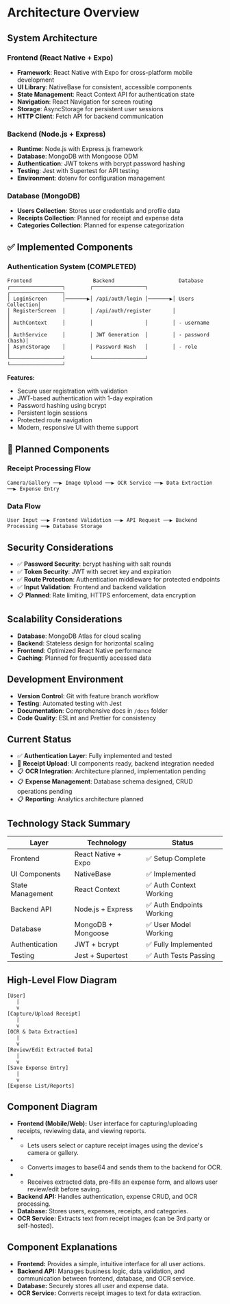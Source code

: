 # Architecture Overview

## System Architecture

### Frontend (React Native + Expo)
- **Framework**: React Native with Expo for cross-platform mobile development
- **UI Library**: NativeBase for consistent, accessible components
- **State Management**: React Context API for authentication state
- **Navigation**: React Navigation for screen routing
- **Storage**: AsyncStorage for persistent user sessions
- **HTTP Client**: Fetch API for backend communication

### Backend (Node.js + Express)
- **Runtime**: Node.js with Express.js framework
- **Database**: MongoDB with Mongoose ODM
- **Authentication**: JWT tokens with bcrypt password hashing
- **Testing**: Jest with Supertest for API testing
- **Environment**: dotenv for configuration management

### Database (MongoDB)
- **Users Collection**: Stores user credentials and profile data
- **Receipts Collection**: Planned for receipt and expense data
- **Categories Collection**: Planned for expense categorization

## ✅ Implemented Components

### Authentication System (COMPLETED)
```
Frontend                    Backend                     Database
┌─────────────────┐        ┌─────────────────┐        ┌─────────────────┐
│ LoginScreen     │───────▶│ /api/auth/login │───────▶│ Users Collection│
│ RegisterScreen  │        │ /api/auth/register       │                 │
│ AuthContext     │        │                 │        │ - username      │
│ AuthService     │        │ JWT Generation  │        │ - password (hash)│
│ AsyncStorage    │        │ Password Hash   │        │ - role          │
└─────────────────┘        └─────────────────┘        └─────────────────┘
```

**Features:**
- Secure user registration with validation
- JWT-based authentication with 1-day expiration
- Password hashing using bcrypt
- Persistent login sessions
- Protected route navigation
- Modern, responsive UI with theme support

## 🚧 Planned Components

### Receipt Processing Flow
```
Camera/Gallery ──▶ Image Upload ──▶ OCR Service ──▶ Data Extraction ──▶ Expense Entry
```

### Data Flow
```
User Input ──▶ Frontend Validation ──▶ API Request ──▶ Backend Processing ──▶ Database Storage
```

## Security Considerations
- ✅ **Password Security**: bcrypt hashing with salt rounds
- ✅ **Token Security**: JWT with secret key and expiration
- ✅ **Route Protection**: Authentication middleware for protected endpoints
- ✅ **Input Validation**: Frontend and backend validation
- 📋 **Planned**: Rate limiting, HTTPS enforcement, data encryption

## Scalability Considerations
- **Database**: MongoDB Atlas for cloud scaling
- **Backend**: Stateless design for horizontal scaling
- **Frontend**: Optimized React Native performance
- **Caching**: Planned for frequently accessed data

## Development Environment
- **Version Control**: Git with feature branch workflow
- **Testing**: Automated testing with Jest
- **Documentation**: Comprehensive docs in `/docs` folder
- **Code Quality**: ESLint and Prettier for consistency

## Current Status
- ✅ **Authentication Layer**: Fully implemented and tested
- 🚧 **Receipt Upload**: UI components ready, backend integration needed
- 📋 **OCR Integration**: Architecture planned, implementation pending
- 📋 **Expense Management**: Database schema designed, CRUD operations pending
- 📋 **Reporting**: Analytics architecture planned

## Technology Stack Summary
| Layer | Technology | Status |
|-------|------------|--------|
| Frontend | React Native + Expo | ✅ Setup Complete |
| UI Components | NativeBase | ✅ Implemented |
| State Management | React Context | ✅ Auth Context Working |
| Backend API | Node.js + Express | ✅ Auth Endpoints Working |
| Database | MongoDB + Mongoose | ✅ User Model Working |
| Authentication | JWT + bcrypt | ✅ Fully Implemented |
| Testing | Jest + Supertest | ✅ Auth Tests Passing |

## High-Level Flow Diagram

```plaintext
[User] 
   |
   v
[Capture/Upload Receipt]
   |
   v
[OCR & Data Extraction]
   |
   v
[Review/Edit Extracted Data]
   |
   v
[Save Expense Entry]
   |
   v
[Expense List/Reports]
```

## Component Diagram
- **Frontend (Mobile/Web):** User interface for capturing/uploading receipts, reviewing data, and viewing reports.
-   - Lets users select or capture receipt images using the device's camera or gallery.
-   - Converts images to base64 and sends them to the backend for OCR.
-   - Receives extracted data, pre-fills an expense form, and allows user review/edit before saving.
- **Backend API:** Handles authentication, expense CRUD, and OCR processing.
- **Database:** Stores users, expenses, receipts, and categories.
- **OCR Service:** Extracts text from receipt images (can be 3rd party or self-hosted).

## Component Explanations
- **Frontend:** Provides a simple, intuitive interface for all user actions.
- **Backend API:** Manages business logic, data validation, and communication between frontend, database, and OCR service.
- **Database:** Securely stores all user and expense data.
- **OCR Service:** Converts receipt images to text for data extraction. 